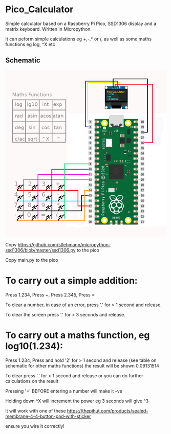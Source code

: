 # Pico_Calculator

Simple calculator based on a Raspberry Pi Pico, SSD1306 display and a matrix keyboard.
Written in Micropython.

It can peform simple calculations eg +,-,* or /, as well as some maths functions eg log, ^X etc

## Schematic
![schematic](calculator.jpg)

Copy https://github.com/stlehmann/micropython-ssd1306/blob/master/ssd1306.py to the pico

Copy main.py to the pico

# To carry out a simple addition:
Press 1.234,
Press +,
Press 2.345,
Press =

To clear a number, in case of an error, press '.' for > 1 second and release.

To clear the screen press '.' for > 3 seconds and release.

# To carry out a maths function, eg log10(1.234):

Press 1.234,
Press and hold '2' for > 1 second and release (see table on schematic for other maths functions)
the result will be shown 0.09131514

To clear press '.' for > 1 second and release
or you can do further calculations on the result

Pressing '=' BEFORE entering a number will make it -ve

Holding down ^X will increment the power eg 3 seconds will give ^3

lt will work with one of these https://thepihut.com/products/sealed-membrane-4-4-button-pad-with-sticker

ensure you wire it correctly!
